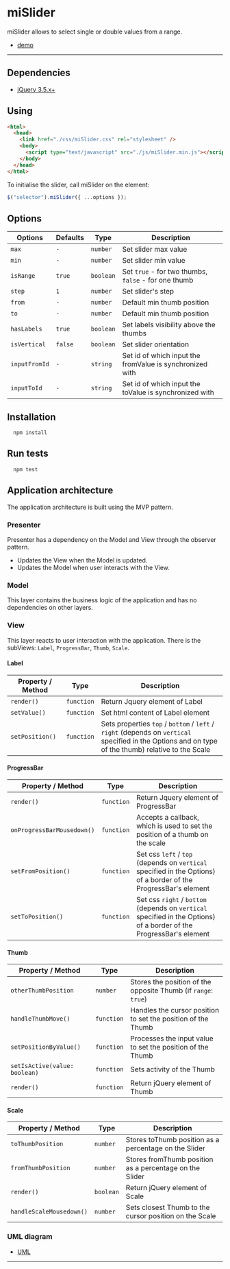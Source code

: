 # miSlider

  miSlider allows to select single or double values from a range.
  * [demo](https://iph9x.github.io/metalamp-4/index.html)

***

## Dependencies
  * [jQuery 3.5.x+](https://jquery.com)

## Using

```html
<html>
  <head>
    <link href="./css/miSlider.css" rel="stylesheet" />
    <body>
      <script type="text/javascript" src="./js/miSlider.min.js"></script>
    </body>
  </head>
</html>
```
To initialise the slider, call miSlider on the element:
```js
$("selector").miSlider({ ...options });
```

## Options

| Options | Defaults | Type | Description |
| --- | --- | --- | --- |
| `max` | `-` | `number` | Set slider max value |
| `min` | `-` | `number` | Set slider min value |
| `isRange` | `true` | `boolean` | Set `true` - for two thumbs, `false` - for one thumb |
| `step` | `1` | `number` | Set slider's step |
| `from` | `-` | `number` | Default min thumb position |
| `to` | `-` | `number` | Default min thumb position |
| `hasLabels` | `true` | `boolean` | Set labels visibility above the thumbs |
| `isVertical` | `false` | `boolean` | Set slider orientation |
| `inputFromId` | `-` | `string` | Set id of which input the fromValue is synchronized with |
| `inputToId` | `-` | `string` | Set id of which input the toValue is synchronized with |

## Installation

```
  npm install
```

## Run tests

```
  npm test
```

## Application architecture

The application architecture is built using the MVP pattern.

### Presenter

Presenter has a dependency on the Model and View through the observer pattern.
* Updates the View when the Model is updated.
* Updates the Model when user interacts with the View.

### Model

This layer contains the business logic of the application and has no dependencies on other layers.

### View

This layer reacts to user interaction with the application.
There is the subViews: `Label`, `ProgressBar`, `Thumb`, `Scale`.

#### Label
| Property / Method | Type | Description |
| --- | --- | --- |
| `render()` | `function` | Return Jquery element of Label |
| `setValue()` | `function` | Set html content of Label element |
| `setPosition()` | `function` | Sets properties `top` / `bottom` / `left` / `right` (depends on `vertical` specified in the Options and on type of the thumb) relative to the Scale |

#### ProgressBar

| Property / Method | Type | Description |
| --- | --- | --- |
| `render()` | `function` | Return Jquery element of ProgressBar |
| `onProgressBarMousedown()` | `function` | Accepts a callback, which is used to set the position of a thumb on the scale |
| `setFromPosition()` | `function` | Set css `left` / `top` (depends on `vertical` specified in the Options) of a border of the ProgressBar's element |
| `setToPosition()` | `function` | Set css `right` / `bottom` (depends on `vertical` specified in the Options) of a border of the ProgressBar's element |

#### Thumb

| Property / Method | Type | Description |
| --- | --- | --- |
| `otherThumbPosition` | `number` | Stores the position of the opposite Thumb (if `range`: `true`)|
| `handleThumbMove()` | `function` | Handles the cursor position to set the position of the Thumb |
| `setPositionByValue()` | `function` | Processes the input value to set the position of the Thumb |
| `setIsActive(value: boolean)` | `function` | Sets activity of the Thumb |
| `render()` | `function` | Return jQuery element of Thumb |

#### Scale

| Property / Method | Type | Description |
| --- | --- | --- |
| `toThumbPosition` | `number` | Stores toThumb position as a percentage on the Slider |
| `fromThumbPosition` | `number` | Stores fromThumb position as a percentage on the Slider |
| `render()` | `boolean` | Return jQuery element of Scale |
| `handleScaleMousedown()` | `number` | Sets closest Thumb to the cursor position on the Scale |

### UML diagram
  * [UML](https://viewer.diagrams.net/?highlight=0000ff&edit=_blank&layers=1&nav=1#R7Z1bc5s4FIB%2FTWZ2H7Jjbr48xmmStknatMkm7dOOYstAi5ELchzn16%2FAwgZ0jAGbSzAzmYkR4qbvSDo3xIlyPn29ctDMuCVjbJ3InfHrifLhRJYlVe6yf17JclXS7%2FIC3THHvNKm4N58w7yww0vn5hi7kYqUEIuas2jhiNg2HtFIGXIcsohWmxAretUZ0rFQcD9Cllj6ZI6pwZ9C7m3KP2JTN4IrS93Bas8UBZX5k7gGGpNFqEi5OFHOHULo6tf09RxbXuMF7fL0aflk3fzuXn3%2B5v5B%2Fw6vH748nq5OdpnlkPUjONimuU99R2fmT7d%2FdX2xmP4aobfl%2FPPwVJL5s9Fl0GB4zNqPbxKHGkQnNrIuNqXDTekNITNWTWKFvzClS44fzSlhRQadWnwvfjXpD%2Fa784%2FGt36G9nzwpK0TbCyDDZs6y9BB3ubP8L7NYf5WcNwYuQYe89M7ZG6P%2FS1vV8qG5A3ukrkz4q3y9nty%2BfFR%2FfVjdnf5bdG5Onv%2BfMobvEORo2OaUI%2F3GK9lQ0LJMV1hMsXs%2FlkFB1uImi9RyUW8A%2BjrehvI7AfnDDNPuusXZM35le4c7LIWwY4gDO7CnFrI9qhPiE0DufDaElmmbrPfo9WRyvAFO9RkHe%2BM76CebAxHhmmNb9CSzL0Wcika%2FQ62hgZxzDd2WhSICdvtUC5EbOAJ17j3juSXZrfL6twFGKV10Q1yKa8zIpaFZq757N%2BwV2XKMJn2kFBKpsGJItKx7uD%2BBnXI7%2FWQIWUWHq818Gsibr5XHvARh4%2BwAw5osRmupC4vM0JDFSvdLiH8at%2FZkIpsnbXB5nJKJ3I5SU17vdjlkMW424jiodeKriCX6yfNL6qSIKpTf4JSzlgpn6tiEssanYak08ITulU23RkambZ%2B49f5oG5KvvOn9ooIO3Zi%2BXJhmOMxtn25oYii53VfmBHTpn6zaEP2xxrv3Bu0NHZD52xb2myzP6%2B6Q8%2BJzUQMmb4sYSa3C%2BzJLiBliZ14t5Qto%2FSyUj7YsCMLLF9MvFihfPR%2BNY1kwuDCZ0Z4SjoMb02umLcq8BYIW6Y%2Fs4T0BHHU3YF%2FykD6Sgnn%2FeArJKeSIBOKKBMKwN9Cz9i6I65JTeKd31nVjclFVZ24108Htb8%2FU1hdFJg6c%2FuvvxvXdYvi1696ENYEgPPZmE3hlw6ZthxTc5SkEkdXsCeKs%2BkK5ANpMabHqKQcTwvDKE6SK4wtxPQQu2p5EC13%2BG2g3FqT%2Bej%2BzLq%2B%2Fj6ffD2VxFFVx8xWbjJHgU9atNs5prZ7i5ocuwJG0C5pfSLF%2B0SUTtRJoXQB4dAGonAogbc2o1Mk5oNRO%2FV1igwEMRVE9NgNq25qeUvwjkDidQDDCrzhnsDUxfTWPGLbKjNCBVADIISFTR99kCF6bSDDg7q2MpNOOxcUprWLigIj3VATulrUkMOkVNTgwNxII7ta0KBHpVTS4PB9T%2FGsZX1o1pDbpdSpWhId2a0fNA9JyPdSaq8VjaHWD5odI%2BR6KRVjkC3WOkL3sGGlqpUlYFjVG6sYF4ZRLVETgv3ZYnBJb6jSuwVOWq4J%2FqQSVRwYoiJAbHKsvgCEg6odSpJofMI5b21EoviIhNaPRiRSR6t6uQISmvZ%2BsjRlcagRRPTYIxLrvnzwhM2iQhLyttwET5979AobO5kUQBOKTpSbfrst9euBtDAPEIAoNeNEtJZ5AKLZKPMoeSu6tcjIhPV0CGXT%2B2QBIEtNyQRJglZz2ynzsCwzLxNkKWq0etsr85CsPDkTzM1scmZNERTLTM0EKYoZF3pTc2sKowjGB0qlKPqz9MaG2IvDCMUHQIyFvQUmegZuPF%2BKwLD1S5aQKT2IOgp7EjBW9wDxkPJlSkux18eVfi0ck%2FBLUqKdLMjoETkmkzvzXo5JSMCKGn5k0WRmzzjGTmNnkQIgQv5ICGJxLzCK5rKLaSD1Lcr9vJHlohStZYay2bZyARwhV2S5HEUr684hOlOO3CFyWu2uirWBOnm1O6352p1oTrba3bYu%2FX60OzEP%2F9i1u%2BwQq9fuxLxsYocmk1sydzEbUI9Y0ctOtXJFTxHtaR53Xo9nLcz3ou0pWyLPrQmWHSYYfC6KJn6bfp%2F2Df3yw%2FV%2Fl7dPXz7251fBQjKZ1nGNarjlr%2BoqR5Z1lU4yLOuaTd8OL%2BQK9wWOL7ySK1yRayeHW8rVP%2FTMcdAyVIHL%2FObMd17BRk3vxrJDB3Js7d94fSWpOvuxuoGDqudBm4bGl9WyzK0dWUH2ci%2BvHakkKPrvzo4Eo5KiqkrJgzGfPm%2BMNG%2BNUpuVACskN2NO3BGnTOjgexuSxWXWidrqhKmqLdq90UJry5aru7ZvHKRkmEWLhVaXLdP1o4h5Bcfu%2BskOsXq7Usy4M5DN%2BpGv%2FbWOnxxMqzcvOwKs%2BpuX9bEu%2BYC507oMYoYVW5dSR4so7wMp2bpUY8ZFrP7e5iUokUq1Etk7EpEMRpTyv12TeN%2BhycXX5wVhaJ0KZQSnI90%2BvU8h3yvRNfUpwHIKxL%2BogZ1jMz53K0P91FJXgV8BXrO9%2FbJJAVjT%2BhSKMj7VbWaL32VvWe85YoslM83KQ9UquEZrIP7D5ZFnJ2YnWrlfQQWXYv3kno08tbNFWVN3AsyyTfI6AEboLelSMWqVuoWC3%2F43YdcuogK%2FJSuS3MsGT2uCB%2F7CmpjgwRJo7wl6BPlGAoqFnvQVzAN7%2BASXXHy1MknToqdYSR0%2F6vD2b69GDuPOuxsZAu1554elg6WLajI09KT6UE%2Frk40ODR1V3cHd37rDjsmazPMe1kcY6uWp7VU6TQTJheV9aL4E6nXOSIzHjOQDx4ASGylkRnx9drHzkv5L9vJJGxDYIavpAwLdWBwwpX8%2B50oENf2QPSypbcLSTgt43ZvruEQqfMdiJMCdP7sjx3w%2BYodUdo5lLo4K3zKwOKrdosyBssylUeFbFh3%2FE9NpGdb0K%2FWw7aBVaTtkcTEV6Sqqh2KvBv6%2B4Mu4%2FeRkMC22YkHW%2Br0kwyH10aX5ubpVSmqn0ZIq2phKPthZRV74GPQOEY7fV9b6iSKfQ1JH%2Fw6%2F3Jw%2FjZTH8R%2FjB375NHu5AJYMZ9MfDswdYF4U7JBzYhHP4WWTlRVtWlasaKchvbZPFoZJ8T2bQr1rLhw0E7pFNhHNsl6eGml8TVRYVGiuSzBR0851IBfxLezj5CLFXmmFvAelgpFbMJBTRwWyPIviAr%2FWV%2B2r7hmm3K2vuudwLMfm1gNO3sFH%2B1KmgpcQT4Cx9yrFHo0npA4pSr1uBPw%2FnZ68A37aANNBJGLP1RDkYiSCbTqE0LACxEY8Y%2FXxM%2BXifw%3D%3D)

***

